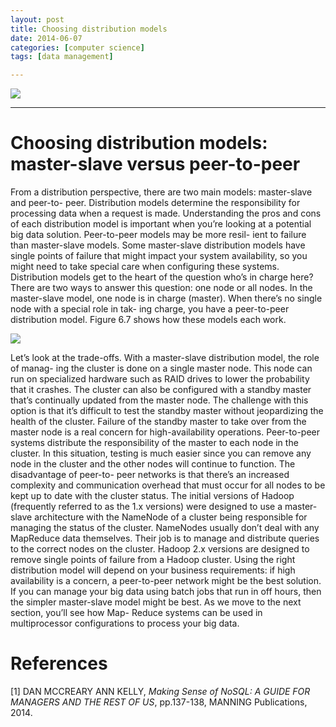 ```yaml
---
layout: post
title: Choosing distribution models
date: 2014-06-07
categories: [computer science]
tags: [data management]

---
```


[![](http://sungsoo.github.com/images/distribution-models.png)](http://sungsoo.github.com/images/distribution-models.png)

---

# Choosing distribution models: master-slave versus peer-to-peer


From a distribution perspective, there are two main models: master-slave and peer-to- peer. Distribution models determine the responsibility for processing data when a request is made.Understanding the pros and cons of each distribution model is important when you’re looking at a potential big data solution. Peer-to-peer models may be more resil- ient to failure than master-slave models. Some master-slave distribution models have single points of failure that might impact your system availability, so you might need to take special care when configuring these systems.Distribution models get to the heart of the question who’s in charge here? There are two ways to answer this question: one node or all nodes. In the master-slave model, one node is in charge (master). When there’s no single node with a special role in tak- ing charge, you have a peer-to-peer distribution model.Figure 6.7 shows how these models each work.
![](http://sungsoo.github.com/images/master-slave-vs-peer-to-peer.png)Let’s look at the trade-offs. With a master-slave distribution model, the role of manag- ing the cluster is done on a single master node. This node can run on specialized hardware such as RAID drives to lower the probability that it crashes. The cluster can also be configured with a standby master that’s continually updated from the master node. The challenge with this option is that it’s difficult to test the standby master without jeopardizing the health of the cluster. Failure of the standby master to take over from the master node is a real concern for high-availability operations.Peer-to-peer systems distribute the responsibility of the master to each node in the cluster. In this situation, testing is much easier since you can remove any node in the cluster and the other nodes will continue to function. The disadvantage of peer-to- peer networks is that there’s an increased complexity and communication overhead that must occur for all nodes to be kept up to date with the cluster status.The initial versions of Hadoop (frequently referred to as the 1.x versions) were designed to use a master-slave architecture with the NameNode of a cluster being responsible for managing the status of the cluster. NameNodes usually don’t deal with any MapReduce data themselves. Their job is to manage and distribute queries to the correct nodes on the cluster. Hadoop 2.x versions are designed to remove single points of failure from a Hadoop cluster.Using the right distribution model will depend on your business requirements: if high availability is a concern, a peer-to-peer network might be the best solution. If you can manage your big data using batch jobs that run in off hours, then the simpler master-slave model might be best. As we move to the next section, you’ll see how Map- Reduce systems can be used in multiprocessor configurations to process your big data.

# References
[1] DAN MCCREARY ANN KELLY, *Making Sense of NoSQL: A GUIDE FOR MANAGERS AND THE REST OF US*, pp.137-138, MANNING Publications, 2014.